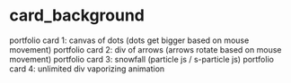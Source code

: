 # card_background

portfolio card 1: canvas of dots (dots get bigger based on mouse movement)
portfolio card 2: div of arrows (arrows rotate based on mouse movement)
portfolio card 3: snowfall (particle js / s-particle js)
portfolio card 4: unlimited div vaporizing animation